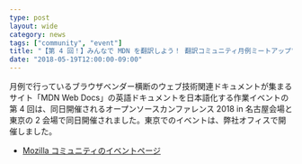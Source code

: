 ```yaml
---
type: post
layout: wide
category: news
tags: ["community", "event"]
title: "【第 4 回！】みんなで MDN を翻訳しよう！ 翻訳コミュニティ月例ミートアップ"
date: "2018-05-19T12:00:00-09:00"
---
```

月例で行っているブラウザベンダー横断のウェブ技術関連ドキュメントが集まるサイト「MDN Web Docs」の英語ドキュメントを日本語化する作業イベントの第 4 回は、同日開催されるオープンソースカンファレンス 2018 in 名古屋会場と東京の 2 会場で同日開催されました。東京でのイベントは、弊社オフィスで開催しました。

* [Mozilla コミュニティのイベントページ](https://mozilla.doorkeeper.jp/events/73959)
